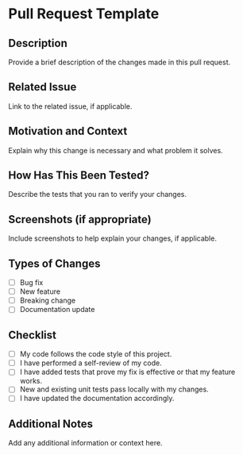 # Pull Request Template

## Description
Provide a brief description of the changes made in this pull request.

## Related Issue
Link to the related issue, if applicable.

## Motivation and Context
Explain why this change is necessary and what problem it solves.

## How Has This Been Tested?
Describe the tests that you ran to verify your changes.

## Screenshots (if appropriate)
Include screenshots to help explain your changes, if applicable.

## Types of Changes
- [ ] Bug fix
- [ ] New feature
- [ ] Breaking change
- [ ] Documentation update

## Checklist
- [ ] My code follows the code style of this project.
- [ ] I have performed a self-review of my code.
- [ ] I have added tests that prove my fix is effective or that my feature works.
- [ ] New and existing unit tests pass locally with my changes.
- [ ] I have updated the documentation accordingly.

## Additional Notes
Add any additional information or context here.